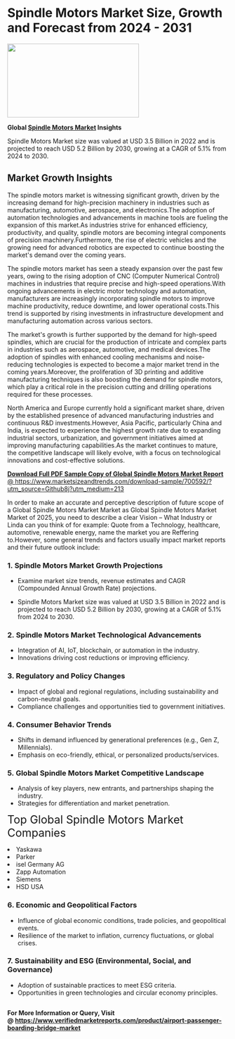 <H1>Spindle Motors Market Size, Growth and Forecast from 2024 - 2031</H1><img class="aligncenter size-medium wp-image-584254" src="https://thirdeyenews.in/wp-content/uploads/2024/09/Global-Market-Research-300x168.jpeg" alt="" width="300" height="168" /><p><strong>Global&nbsp;<a href="https://www.marketsizeandtrends.com/download-sample/700592/?utm_source=Github8j?utm_medium=213">Spindle Motors Market</a> Insights</strong></p><p>Spindle Motors Market size was valued at USD 3.5 Billion in 2022 and is projected to reach USD 5.2 Billion by 2030, growing at a CAGR of 5.1% from 2024 to 2030.</p><p><h2>Market Growth Insights</h2> <p>The spindle motors market is witnessing significant growth, driven by the increasing demand for high-precision machinery in industries such as manufacturing, automotive, aerospace, and electronics.The adoption of automation technologies and advancements in machine tools are fueling the expansion of this market.As industries strive for enhanced efficiency, productivity, and quality, spindle motors are becoming integral components of precision machinery.Furthermore, the rise of electric vehicles and the growing need for advanced robotics are expected to continue boosting the market's demand over the coming years.</p> <p><a href="#"></a></p> <p>The spindle motors market has seen a steady expansion over the past few years, owing to the rising adoption of CNC (Computer Numerical Control) machines in industries that require precise and high-speed operations.With ongoing advancements in electric motor technology and automation, manufacturers are increasingly incorporating spindle motors to improve machine productivity, reduce downtime, and lower operational costs.This trend is supported by rising investments in infrastructure development and manufacturing automation across various sectors.</p> <p>The market's growth is further supported by the demand for high-speed spindles, which are crucial for the production of intricate and complex parts in industries such as aerospace, automotive, and medical devices.The adoption of spindles with enhanced cooling mechanisms and noise-reducing technologies is expected to become a major market trend in the coming years.Moreover, the proliferation of 3D printing and additive manufacturing techniques is also boosting the demand for spindle motors, which play a critical role in the precision cutting and drilling operations required for these processes.</p> <p>North America and Europe currently hold a significant market share, driven by the established presence of advanced manufacturing industries and continuous R&D investments.However, Asia Pacific, particularly China and India, is expected to experience the highest growth rate due to expanding industrial sectors, urbanization, and government initiatives aimed at improving manufacturing capabilities.As the market continues to mature, the competitive landscape will likely evolve, with a focus on technological innovations and cost-effective solutions.</p> <p><a href="#"></p><p><span class=""><strong>Download Full PDF Sample Copy of Global Spindle Motors Market Report</strong> @ <a href="https://www.marketsizeandtrends.com/download-sample/700592/?utm_source=Github8j?utm_medium=213" target="_blank">https://www.marketsizeandtrends.com/download-sample/700592/?utm_source=Github8j?utm_medium=213</a></span></p><p>In order to make an accurate and perceptive description of future scope of a Global&nbsp;Spindle Motors Market Market as Global&nbsp;Spindle Motors Market Market of 2025, you need to describe a clear Vision &ndash; What Industry or Linda can you think of for example: Quote from a Technology, healthcare, automotive, renewable energy, name the market you are Reffering to.However, some general trends and factors usually impact market reports and their future outlook include:</p><h3>1.&nbsp;<strong>Spindle Motors Market Growth Projections</strong></h3><ul><li>Examine market size trends, revenue estimates and CAGR (Compounded Annual Growth Rate) projections.</li><li><p>Spindle Motors Market size was valued at USD 3.5 Billion in 2022 and is projected to reach USD 5.2 Billion by 2030, growing at a CAGR of 5.1% from 2024 to 2030.</p></li></ul><h3>2.&nbsp;<strong>Spindle Motors Market Technological Advancements</strong></h3><ul><li>Integration of AI, IoT, blockchain, or automation in the industry.</li><li>Innovations driving cost reductions or improving efficiency.</li></ul><h3>3.&nbsp;<strong>Regulatory and Policy Changes</strong></h3><ul><li>Impact of global and regional regulations, including sustainability and carbon-neutral goals.</li><li>Compliance challenges and opportunities tied to government initiatives.</li></ul><h3>4.&nbsp;<strong>Consumer Behavior Trends</strong></h3><ul><li>Shifts in demand influenced by generational preferences (e.g., Gen Z, Millennials).</li><li>Emphasis on eco-friendly, ethical, or personalized products/services.</li></ul><h3>5.&nbsp;<strong>Global Spindle Motors Market Competitive Landscape</strong></h3><ul><li>Analysis of key players, new entrants, and partnerships shaping the industry.</li><li>Strategies for differentiation and market penetration.</li></ul><p data-pm-slice="1 1 []"><span style="color: inherit; font-family: inherit; font-size: 25px;">Top Global Spindle Motors Market Companies</span></p><div class="" data-test-id=""><p><li>Yaskawa</li><li> Parker</li><li> isel Germany AG</li><li> Zapp Automation</li><li> Siemens</li><li> HSD USA</li></p></div><h3>6.&nbsp;<strong>Economic and Geopolitical Factors</strong></h3><ul><li>Influence of global economic conditions, trade policies, and geopolitical events.</li><li>Resilience of the market to inflation, currency fluctuations, or global crises.</li></ul><h3>7.&nbsp;<strong>Sustainability and ESG (Environmental, Social, and Governance)</strong></h3><ul><li>Adoption of sustainable practices to meet ESG criteria.</li><li>Opportunities in green technologies and circular economy principles.</li></ul><h2><strong style="font-size: 14px;">For More Information or Query, Visit @&nbsp;</strong><a style="background-color: #ffffff; font-size: 14px;" href="https://www.marketsizeandtrends.com/report/spindle-motors-market/" target="_blank">https://www.verifiedmarketreports.com/product/airport-passenger-boarding-bridge-market</a></h2>